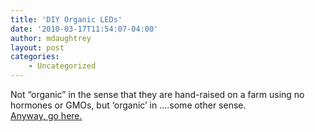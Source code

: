 ```yaml
---
title: 'DIY Organic LEDs'
date: '2010-03-17T11:54:07-04:00'
author: mdaughtrey
layout: post
categories:
    - Uncategorized
---
```


Not “organic” in the sense that they are hand-raised on a farm using no hormones or GMOs, but ‘organic’ in ….some other sense.  
[Anyway, go here.](http://blog.makezine.com/archive/2010/03/diy_organic_leds.html)
